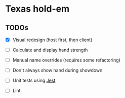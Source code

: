 # Texas hold-em

## TODOs
- [x] Visual redesign (host first, then client)
- [ ] Calculate and display hand strength
- [ ] Manual name overrides (requires some refactoring)
- [ ] Don't always show hand during showdown
- [ ] Unit tests using [Jest](https://facebook.github.io/jest/)
- [ ] Lint

